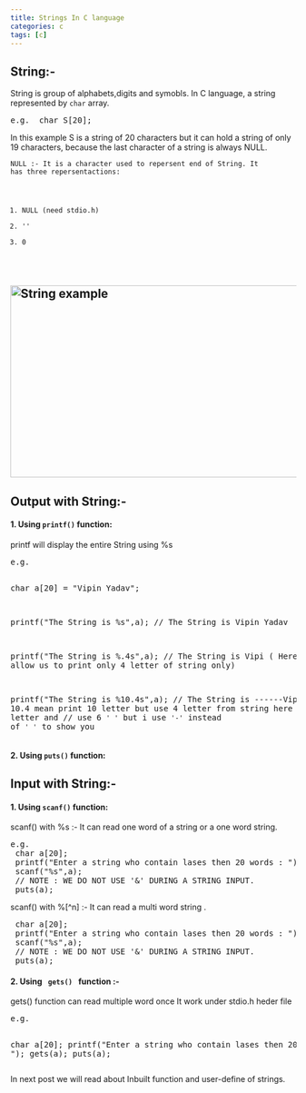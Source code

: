 ```yaml
---
title: Strings In C language
categories: c
tags: [c]
---
```


<h2>String:-</h2>
String is group of alphabets,digits and symobls. In C language, a string represented by <code>char</code> array.
<pre>e.g.  char S[20];</pre>
In this example S is a string of 20 characters but it can hold a string of only 19 characters,
because the last character of a string is always NULL.

<code>NULL :-
It is a character used to repersent end of String.
It has three repersentactions:
1. NULL   (need stdio.h)
2. ''
3. 0
</code>
<h2><img class="alignnone size-full wp-image-609" src="https://vipin711.files.wordpress.com/2019/09/4bd11-screenshot-from-2018-07-27-19-13-54-e1532699103824.png" alt="String example" width="916" height="338" /></h2>
<h2>Output with String:-</h2>
<h4>1. Using <code>printf()</code> function:</h4>
printf will display the entire String using %s
<pre>e.g.

char a[20] = "Vipin Yadav";

printf("The String is %s",a);
// The String is Vipin Yadav

printf("The String is %.4s",a);
// The String is Vipi ( Here .4 will allow us to print only 4 letter of string only)

printf("The String is %10.4s",a);
// The String is ------Vipi
// Here 10.4 mean print 10 letter but use 4 letter from string here it take 4 letter and 
// use 6 <code>' '</code> but i use <code>'-'</code> instead of <code>' '</code> to show you</pre>
<h4>2. Using <code>puts()</code> function:</h4>
<h2>Input with String:-</h2>
<h4>1. Using <code>scanf()</code> function:</h4>
scanf() with %s :-
It can read one word of a string or a one word string.
<pre>e.g.
 char a[20];
 printf("Enter a string who contain lases then 20 words : ");
 scanf("%s",a);
 // NOTE : WE DO NOT USE '&' DURING A STRING INPUT.
 puts(a);
</pre>
scanf() with %[^n] :-
It can read a multi word string .
<pre> char a[20];
 printf("Enter a string who contain lases then 20 words : ");
 scanf("%s",a);
 // NOTE : WE DO NOT USE '&' DURING A STRING INPUT.
 puts(a);
</pre>
<h4>2. Using <code> gets() </code> function :-</h4>
gets() function can read multiple word once It work under stdio.h heder file
<pre>e.g.

 char a[20];
 printf("Enter a string who contain lases then 20 words : ");
 gets(a);
 puts(a);
</pre>
In next post we will read about Inbuilt function and user-define of strings.